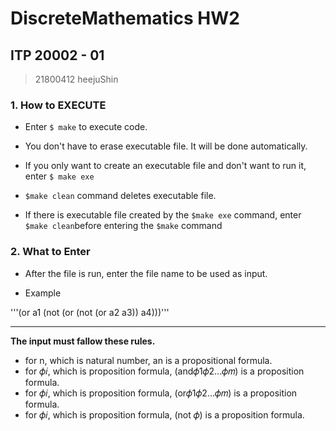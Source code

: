 # DiscreteMathematics HW2

## ITP 20002 - 01

 > 21800412 heejuShin
 
 ### 1. How to EXECUTE

 - Enter ```$ make```  to execute code.
  
 - You don't have to erase executable file. It will be done automatically.
 
 - If you only want to create an executable file and don't want to run it, enter ```$ make exe```
 
 -  ```$make clean``` command deletes executable file.
 
 - If there is executable file created by the  ```$make exe``` command, enter  ```$make clean```before entering the  ```$make``` command
 
 ### 2. What to Enter
 
 - After the file is run, enter the file name to be used as input.
 
 - Example
 
 '''(or a1 (not (or (not (or a2 a3)) a4)))'''
		
------------------------------------------------- 
**The input must fallow these rules.<br>**
- for n, which is natural number, an is a propositional formula.<br>
- for 𝜙𝑖, which is proposition formula, (and𝜙1𝜙2...𝜙𝑚) is a proposition formula.<br>
- for 𝜙𝑖, which is proposition formula, (or𝜙1𝜙2...𝜙𝑚) is a proposition formula.<br>
- for 𝜙𝑖, which is proposition formula, (not 𝜙) is a proposition formula.<br>
